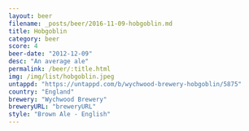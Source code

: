 ```yaml
---
layout: beer
filename: _posts/beer/2016-11-09-hobgoblin.md
title: Hobgoblin
category: beer
score: 4
beer-date: "2012-12-09"
desc: "An average ale"
permalink: /beer/:title.html
img: /img/list/hobgoblin.jpeg
untappd: "https://untappd.com/b/wychwood-brewery-hobgoblin/5875"
country: "England"
brewery: "Wychwood Brewery"
breweryURL: "breweryURL"
style: "Brown Ale - English"
---
```

